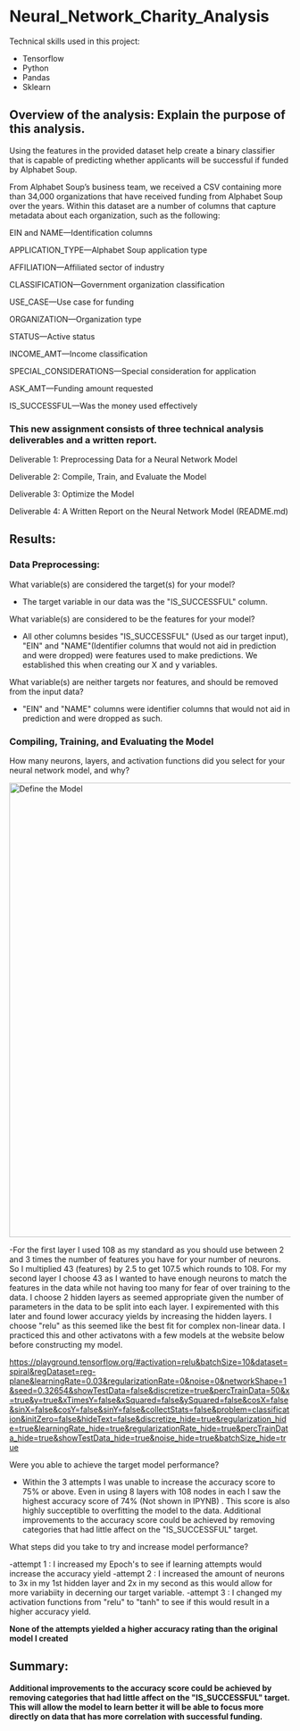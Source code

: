# Neural_Network_Charity_Analysis

Technical skills used in this project:

- Tensorflow
- Python
- Pandas
- Sklearn

## Overview of the analysis: Explain the purpose of this analysis.

Using the features in the provided dataset help create a binary classifier that is capable of predicting whether applicants will be successful if funded by Alphabet Soup.

From Alphabet Soup’s business team, we received a CSV containing more than 34,000 organizations that have received funding from Alphabet Soup over the years. Within this dataset are a number of columns that capture metadata about each organization, such as the following:

EIN and NAME—Identification columns

APPLICATION_TYPE—Alphabet Soup application type

AFFILIATION—Affiliated sector of industry

CLASSIFICATION—Government organization classification

USE_CASE—Use case for funding

ORGANIZATION—Organization type

STATUS—Active status

INCOME_AMT—Income classification

SPECIAL_CONSIDERATIONS—Special consideration for application

ASK_AMT—Funding amount requested

IS_SUCCESSFUL—Was the money used effectively

### This new assignment consists of three technical analysis deliverables and a written report.

Deliverable 1: Preprocessing Data for a Neural Network Model

Deliverable 2: Compile, Train, and Evaluate the Model

Deliverable 3: Optimize the Model

Deliverable 4: A Written Report on the Neural Network Model (README.md)

## Results:
### Data Preprocessing:

What variable(s) are considered the target(s) for your model?

- The target variable in our data was the "IS_SUCCESSFUL" column.

What variable(s) are considered to be the features for your model?

- All other columns besides "IS_SUCCESSFUL" (Used as our target input), "EIN" and "NAME"(Identifier columns that would not aid in prediction and were dropped) were features used to make predictions. We established this when creating our X and y variables.

What variable(s) are neither targets nor features, and should be removed from the input data?

- "EIN" and "NAME" columns were identifier columns that would not aid in prediction and were dropped as such.

### Compiling, Training, and Evaluating the Model
How many neurons, layers, and activation functions did you select for your neural network model, and why?

<img width="814" alt="Define the Model" src="https://user-images.githubusercontent.com/82718969/138935539-a1add819-430f-4d9f-a9fd-08deaada6668.png">

-For the first layer I used 108 as my standard as you should use between 2 and 3 times the number of features you have for your number of neurons. So I multiplied 43 (features) by 2.5 to get 107.5 which rounds to 108. For my second layer I choose 43 as I wanted to have enough neurons to match the features in the data while not having too many for fear of over training to the data. I choose 2 hidden layers as seemed appropriate given the number of parameters in the data to be split into each layer. I expiremented with this later and found lower accuracy yields by increasing the hidden layers. I choose "relu" as this seemed like the best fit for complex non-linear data. I practiced this and other activatons with a few models at the website below before constructing my model.

https://playground.tensorflow.org/#activation=relu&batchSize=10&dataset=spiral&regDataset=reg-plane&learningRate=0.03&regularizationRate=0&noise=0&networkShape=1&seed=0.32654&showTestData=false&discretize=true&percTrainData=50&x=true&y=true&xTimesY=false&xSquared=false&ySquared=false&cosX=false&sinX=false&cosY=false&sinY=false&collectStats=false&problem=classification&initZero=false&hideText=false&discretize_hide=true&regularization_hide=true&learningRate_hide=true&regularizationRate_hide=true&percTrainData_hide=true&showTestData_hide=true&noise_hide=true&batchSize_hide=true

Were you able to achieve the target model performance?

- Within the 3 attempts I was unable to increase the accuracy score to 75% or above. Even in using 8 layers with 108 nodes in each I saw the highest accuracy score of 74% (Not shown in IPYNB) . This score is also highly succeptible to overfitting the model to the data. Additional improvements to the accuracy score could be achieved by removing categories that had little affect on the "IS_SUCCESSFUL" target.

What steps did you take to try and increase model performance?

-attempt 1 : I increased my Epoch's to see if learning attempts would increase the accuracy yield
-attempt 2 : I increased the amount of neurons to 3x in my 1st hidden layer and 2x in my second as this would allow for more variabiity in decerning our target variable.
-attempt 3 : I changed my activation functions from "relu" to "tanh" to see if this would result in a higher accuracy yield.

<B> None of the attempts yielded a higher accuracy rating than the original model I created <B/>

## Summary: 

Additional improvements to the accuracy score could be achieved by removing categories that had little affect on the "IS_SUCCESSFUL" target. This will allow the model to learn better it will be able to focus more directly on data that has more correlation with successful funding.
